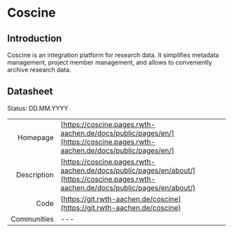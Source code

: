 # Coscine

## Introduction
Coscine is an integration platform for research data. 
It simplifies metadata management, project member management, 
and allows to conveniently archive research data.

## Datasheet

Status: DD.MM.YYYY

|              |                                                                             |
| ------------:| :-------------------------------------------------------------------------- |
| Homepage     | [https://coscine.pages.rwth-aachen.de/docs/public/pages/en/](https://coscine.pages.rwth-aachen.de/docs/public/pages/en/)                          | 
| Description  | [https://coscine.pages.rwth-aachen.de/docs/public/pages/en/about/](https://coscine.pages.rwth-aachen.de/docs/public/pages/en/about/)  | 
| Code         | [https://git.rwth-aachen.de/coscine](https://git.rwth-aachen.de/coscine)                            | 
| Communities  | ---                                                                         |
